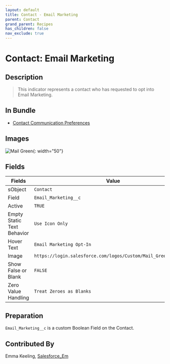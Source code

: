 ```yaml
---
layout: default
title: Contact - Email Marketing
parent: Contact
grand_parent: Recipes
has_children: false
nav_exclude: true
---
```



# Contact: Email Marketing

## Description
> This indicator represents a contact who has requested to opt into Email Marketing.

## In Bundle
* [Contact Communication Preferences](../bundle-contact-communication-preferences)

## Images 

![Mail Green](https://login.salesforce.com/logos/Custom/Mail_Green/logo.png){: width="50"}

## Fields

Fields | Value
-- | --
sObject | `Contact`
Field | `Email_Marketing__c`
Active | `TRUE`
Empty Static Text Behavior | `Use Icon Only`
Hover Text | `Email Marketing Opt-In`
Image | `https://login.salesforce.com/logos/Custom/Mail_Green/logo.png`
Show False or Blank | `FALSE`
Zero Value Handling | `Treat Zeroes as Blanks`

## Preparation
`Email_Marketing__c` is a custom Boolean Field on the Contact.

## Contributed By
Emma Keeling, [Salesforce_Em](https://github.com/Salesforce-Em)